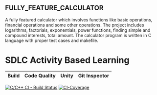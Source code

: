 ## FULLY_FEATURE_CALCULATOR
   A fully featured calculator which involves functions like basic operations, financial operations and some other operations. The project includes  logarithms, factorials, exponentials, power functions, finding simple and compound interests, total amount. The calculator program is written in C language with proper test cases and makefile.
  # SDLC Activity Based Learning
Build | Code Quality | Unity | Git Inspector
|---------|------------|-----------|----------------
[![C/C++ CI - Build Status](https://github.com/Anirudh11706436/Project1/actions/workflows/c_cpp.yml/badge.svg)](https://github.com/Anirudh11706436/Project1/actions/workflows/c_cpp.yml)
[![CI-Coverage](https://github.com/Anirudh11706436/Project1/actions/workflows/gcov.yml/badge.svg)](https://github.com/Anirudh11706436/Project1/actions/workflows/gcov.yml)
